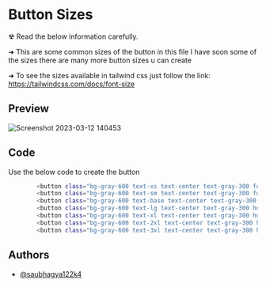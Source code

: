 
# Button Sizes

☢ Read the below information carefully.

➜ This are some common sizes of the button in this file I have soon some of the sizes there are many more button sizes u can create

➜ To see the sizes available in tailwind css just follow the link:
https://tailwindcss.com/docs/font-size

## Preview
![Screenshot 2023-03-12 140453](https://user-images.githubusercontent.com/106757586/224533551-e4e46c86-cc8f-497c-aebb-6a56f3267ee8.jpg)


## Code

Use the below code to create the button

```bash
        <button class="bg-gray-600 text-xs text-center text-gray-300 font-semibold hover:bg-gray-300 hover:text-violet-700 px-2 py-1">Extra Small</button>
        <button class="bg-gray-600 text-sm text-center text-gray-300 font-semibold hover:bg-gray-300 hover:text-violet-700 px-2 py-1">Small</button>
        <button class="bg-gray-600 text-base text-center text-gray-300 hover:bg-gray-300 hover:text-violet-700 font-semibold px-2 py-1">Base</button>
        <button class="bg-gray-600 text-lg text-center text-gray-300 hover:bg-gray-300 hover:text-violet-700 font-semibold px-2 py-1">Large</button>
        <button class="bg-gray-600 text-xl text-center text-gray-300 hover:bg-gray-300 hover:text-violet-700 font-semibold px-2 py-1">Extra Large</button>
        <button class="bg-gray-600 text-2xl text-center text-gray-300 hover:bg-gray-300 hover:text-violet-700 font-semibold px-2 py-1">XXL</button>
        <button class="bg-gray-600 text-3xl text-center text-gray-300 hover:bg-gray-300 hover:text-violet-700 font-semibold px-2 py-1">XXXL</button>

```


## Authors

- [@saubhagya122k4](https://github.com/Saubhagya122k4)





